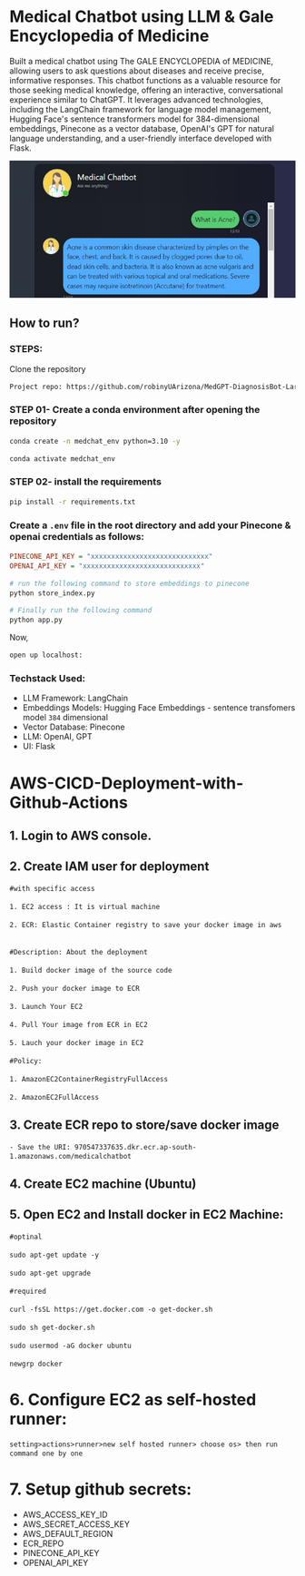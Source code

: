 # Medical Chatbot using LLM & Gale Encyclopedia of Medicine

Built a medical chatbot using The GALE ENCYCLOPEDIA of MEDICINE, allowing users to ask questions about diseases and receive precise, informative responses. This chatbot functions as a valuable resource for those seeking medical knowledge, offering an interactive, conversational experience similar to ChatGPT. It leverages advanced technologies, including the LangChain framework for language model management, Hugging Face's sentence transformers model for 384-dimensional embeddings, Pinecone as a vector database, OpenAI's GPT for natural language understanding, and a user-friendly interface developed with Flask.

![Alt text](images/chat_bot_UI.jpg)

## How to run?
### STEPS:

Clone the repository

```bash
Project repo: https://github.com/robinyUArizona/MedGPT-DiagnosisBot-LargeLanguageModel.git
```
### STEP 01- Create a conda environment after opening the repository

```bash
conda create -n medchat_env python=3.10 -y
```

```bash
conda activate medchat_env
```


### STEP 02- install the requirements
```bash
pip install -r requirements.txt
```


### Create a `.env` file in the root directory and add your Pinecone & openai credentials as follows:

```ini
PINECONE_API_KEY = "xxxxxxxxxxxxxxxxxxxxxxxxxxxxx"
OPENAI_API_KEY = "xxxxxxxxxxxxxxxxxxxxxxxxxxxxx"
```


```bash
# run the following command to store embeddings to pinecone
python store_index.py
```

```bash
# Finally run the following command
python app.py
```

Now,
```bash
open up localhost:
```


### Techstack Used:

- LLM Framework: LangChain
- Embeddings Models: Hugging Face Embeddings - sentence transfomers model `384` dimensional 
- Vector Database: Pinecone
- LLM: OpenAI, GPT
- UI: Flask


# AWS-CICD-Deployment-with-Github-Actions

## 1. Login to AWS console.

## 2. Create IAM user for deployment

	#with specific access

	1. EC2 access : It is virtual machine

	2. ECR: Elastic Container registry to save your docker image in aws


	#Description: About the deployment

	1. Build docker image of the source code

	2. Push your docker image to ECR

	3. Launch Your EC2 

	4. Pull Your image from ECR in EC2

	5. Lauch your docker image in EC2

	#Policy:

	1. AmazonEC2ContainerRegistryFullAccess

	2. AmazonEC2FullAccess

	
## 3. Create ECR repo to store/save docker image
    - Save the URI: 970547337635.dkr.ecr.ap-south-1.amazonaws.com/medicalchatbot

	
## 4. Create EC2 machine (Ubuntu) 

## 5. Open EC2 and Install docker in EC2 Machine:
	
	
	#optinal

	sudo apt-get update -y

	sudo apt-get upgrade
	
	#required

	curl -fsSL https://get.docker.com -o get-docker.sh

	sudo sh get-docker.sh

	sudo usermod -aG docker ubuntu

	newgrp docker
	
# 6. Configure EC2 as self-hosted runner:
    setting>actions>runner>new self hosted runner> choose os> then run command one by one


# 7. Setup github secrets:

   - AWS_ACCESS_KEY_ID
   - AWS_SECRET_ACCESS_KEY
   - AWS_DEFAULT_REGION
   - ECR_REPO
   - PINECONE_API_KEY
   - OPENAI_API_KEY

    
